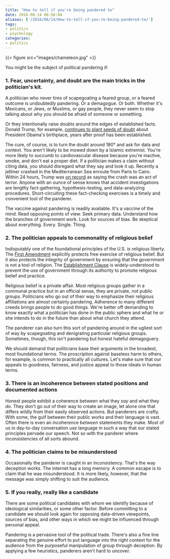 ```yaml
---
title: "How to tell if you're being pandered to"
date: 2016-06-14 06:58:04
aliases: ['/2016/06/14/How-to-tell-if-you-re-being-pandered-to/']
tags:
- politics
- psychology
categories:
- politics
---
```

{{< figure src="images/chameleon.jpg" >}}

You might be the subject of political pandering if:

### 1. Fear, uncertainty, and doubt are the main tricks in the politician's kit. ###

   A politician who never tires of scapegoating a feared group, or a feared outcome is undoubtedly pandering. Or a demagogue. Or both. Whether it's Mexicans, or Jews, or Muslims, or gay people, they never seem to stop talking about why you should be afraid of someone or something.

   Or they intentionally raise doubts around the edges of established facts. Donald Trump, for example, [continues to plant seeds of doubt](http://www.salon.com/2016/06/14/the_birther_candidate_rears_his_ugly_head_donald_trump_implies_president_obama_is_a_muslim_manchurian_candidate_again/) about President Obama's birthplace, years after proof has been established.

   The cure, of course, is to turn the doubt around 180° and ask for data and context. You aren't likely to be mowed down by a Islamic extremist. You're more likely to succumb to cardiovascular disease because you're inactive, smoke, and don't eat a proper diet. If a politician makes a claim without citing data, you should disregard what they say and look it up. Recently a jetliner crashed in the Mediterranean Sea enroute from Paris to Cairo. Within 24 hours, Trump was [on record](http://www.nytimes.com/live/egyptair-flight-missing-paris-cairo/donald-trump-egyptair-terrorism/) as saying the crash was an act of terror. Anyone with an ounce of sense knows that accident investigations are lengthy fact-gathering, hypothesis-testing, and data-analyzing procedures. Short-circuiting these fact-checking exercises is a timely and convenient tool of the panderer.

   The vaccine against pandering is readily available. It's a vaccine of the mind. Read opposing points of view. Seek primary data. Understand how the branches of government work. Look for sources of bias. Be skeptical about everything. Every. Single. Thing.

### 2. The politician appeals to commonality of religious belief

   Indisputably one of the foundational principles of the U.S. is religious liberty. The [First Amendment](https://www.law.cornell.edu/constitution/first_amendment) explicitly protects free exercise of religious belief. But it also protects the integrity of government by ensuring that the government is not a tool of religion. The [Establishment Clause](https://www.law.cornell.edu/wex/establishment_clause) is widely-understood to prevent the use of government through its authority to promote religious belief and practice.

   Religious belief is a private affair. Most religious groups gather in a communal practice but in an official sense, they are private, not public groups. Politicians who go out of their way to emphasize their religious affiliations are almost certainly pandering. Adherence to many different creeds brings people to do good things. We're better off demanding to know exactly what a politician has done in the public sphere and what he or she intends to do in the future than about what church they attend.

   The panderer can also turn this sort of pandering around in the ugliest sort of way by scapegoating and denigrating particular religious groups. Sometimes, though, this isn't pandering but honest hateful demagoguery.

   We should demand that politicians base their arguments in the broadest, most foundational terms. The proscription against baseless harm to others, for example, is common to practically all cultures. Let's make sure that our appeals to goodness, fairness, and justice appeal to those ideals in human terms.

### 3. There is an incoherence between stated positions and documented actions

   Honest people exhibit a coherence between what they _say_ and what they _do_. They don't go out of their way to create an image, let alone one that differs wildly from their easily observed actions. But panderers are crafty. With some, the gulf between their public works and their language is vast. Often there is even an incoherence _between_ statements they make. Most of us in day-to-day conversation use language in such a way that our stated principles pervade our speech. Not so with the panderer where inconsistencies of all sorts abound.

### 4. The politician claims to be misunderstood

   Occasionally the panderer is caught in an inconsistency. That's the way deception works. The internet has a long memory. A common escape is to claim that he was misunderstood. It is more likely, however, that the message was simply shifting to suit the audience.

### 5. If you really, really like a candidate

   There are some political candidates with whom we identify because of ideological similarities, or some other factor. Before committing to a candidate we should look again for opposing data-driven viewpoints, sources of bias, and other ways in which we might be influenced through personal appeal.

Pandering is a pervasive tool of the political trade. There's also a fine line separating the genuine effort to put language into the right context for the audience from the purposeful manipulation of group through deception. By applying a few heuristics, panderers aren't hard to uncover.
